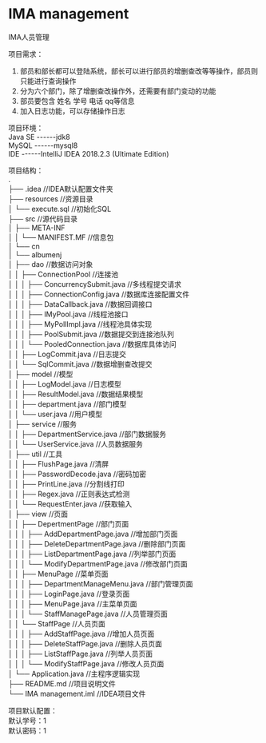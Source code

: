 # IMA management
IMA人员管理
  
项目需求：  
1. 部员和部长都可以登陆系统，部长可以进行部员的增删查改等等操作，部员则只能进行查询操作  
2. 分为六个部门，除了增删查改操作外，还需要有部门变动的功能  
3. 部员要包含 姓名 学号 电话 qq等信息  
4. 加入日志功能，可以存储操作日志  
  
项目环境：  
Java SE ------jdk8  
MySQL   ------mysql8  
IDE     ------IntelliJ IDEA 2018.2.3 (Ultimate Edition)  

项目结构：  
.  
├── .idea                                                  //IDEA默认配置文件夹  
├── resources                                              //资源目录  
│   └── execute.sql                                        //初始化SQL  
├── src                                                    //源代码目录  
│   ├── META-INF                                           
│   │   └── MANIFEST.MF                                    //信息包  
│   └── cn                                                 
│       └── albumenj                                       
│           ├── dao                                        //数据访问对象  
│           │   ├── ConnectionPool                         //连接池  
│           │   │   ├── ConcurrencySubmit.java             //多线程提交请求  
│           │   │   ├── ConnectionConfig.java              //数据库连接配置文件  
│           │   │   ├── DataCallback.java                  //数据回调接口  
│           │   │   ├── IMyPool.java                       //线程池接口  
│           │   │   ├── MyPollImpl.java                    //线程池具体实现  
│           │   │   ├── PoolSubmit.java                    //数据提交到连接池队列  
│           │   │   └── PooledConnection.java              //数据库具体访问  
│           │   ├── LogCommit.java                         //日志提交  
│           │   └── SqlCommit.java                         //数据增删查改提交  
│           ├── model                                      //模型  
│           │   ├── LogModel.java                          //日志模型  
│           │   ├── ResultModel.java                       //数据结果模型  
│           │   ├── department.java                        //部门模型  
│           │   └── user.java                              //用户模型  
│           ├── service                                    //服务  
│           │   ├── DepartmentService.java                 //部门数据服务  
│           │   └── UserService.java                       //人员数据服务  
│           ├── util                                       //工具  
│           │   ├── FlushPage.java                         //清屏  
│           │   ├── PasswordDecode.java                    //密码加密  
│           │   ├── PrintLine.java                         //分割线打印  
│           │   ├── Regex.java                             //正则表达式检测  
│           │   └── RequestEnter.java                      //获取输入  
│           ├── view                                       //页面  
│           │   ├── DepertmentPage                         //部门页面  
│           │   │   ├── AddDepartmentPage.java             //增加部门页面  
│           │   │   ├── DeleteDepartmentPage.java          //删除部门页面  
│           │   │   ├── ListDepartmentPage.java            //列举部门页面  
│           │   │   └── ModifyDepartmentPage.java          //修改部门页面  
│           │   ├── MenuPage                               //菜单页面  
│           │   │   ├── DepartmentManageMenu.java          //部门管理页面  
│           │   │   ├── LoginPage.java                     //登录页面  
│           │   │   ├── MenuPage.java                      //主菜单页面  
│           │   │   └── StaffManagePage.java               //人员管理页面  
│           │   └── StaffPage                              //人员页面  
│           │   │   ├── AddStaffPage.java                  //增加人员页面  
│           │   │   ├── DeleteStaffPage.java               //删除人员页面  
│           │   │   ├── ListStaffPage.java                 //列举人员页面  
│           │   │   └── ModifyStaffPage.java               //修改人员页面  
│           └── Application.java                           //主程序逻辑实现  
├── README.md                                              //项目说明文件  
└── IMA management.iml                                     //IDEA项目文件  
  
项目默认配置：  
默认学号：1  
默认密码：1  
